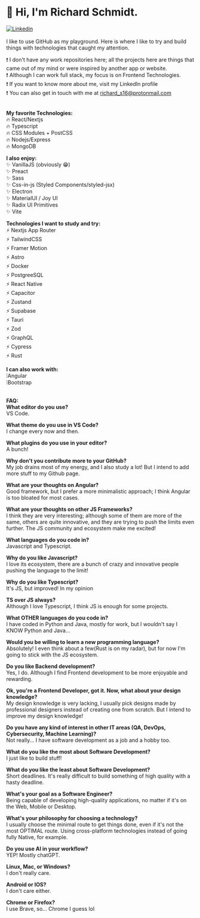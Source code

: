 # 👋 Hi, I'm Richard Schmidt.
[![Linkedin](https://img.shields.io/badge/LinkedIn-0077B5?style=for-the-badge&logo=linkedin&logoColor=white)](https://www.linkedin.com/in/richard-schmidt16)<br><br>
I like to use GitHub as my playground. Here is where I like to try and build things with technologies that caught my attention.

❗ I don't have any work repositories here; all the projects here are things that came out of my mind or were inspired by another app or website. <br>
❗ Although I can work full stack, my focus is on Frontend Technologies. <br>
❗ If you want to know more about me, visit my LinkedIn profile <br>
❗ You can also get in touch with me at richard_s16@protonmail.com <br><br>


**My favorite Technologies:** <br>
🔥 React/Nextjs <br>
🔥 Typescript <br>
🔥 CSS Modules + PostCSS <br>
🔥 Nodejs/Express <br>
🔥 MongoDB <br>

**I also enjoy:** <br>
✨ VanillaJS (obviously 😁) <br>
✨ Preact <br>
✨ Sass <br>
✨ Css-in-js (Styled Components/styled-jsx) <br>
✨ Electron <br>
✨ MaterialUI / Joy UI <br>
✨ Radix UI Primitives <br>
✨ Vite <br>

**Technologies I want to study and try:** <br>
⚡ Nextjs App Router <br>
⚡ TailwindCSS <br>
⚡ Framer Motion <br>
⚡ Astro <br>
⚡ Docker <br>
⚡ PostgreeSQL <br>
⚡ React Native <br>
⚡ Capacitor <br>
⚡ Zustand <br>
⚡ Supabase <br>
⚡ Tauri <br>
⚡ Zod <br>
⚡ GraphQL <br>
⚡ Cypress <br>
⚡ Rust <br>

**I can also work with:** <br>
❕Angular <br>
❕Bootstrap <br><br>


**FAQ:** <br>
**What editor do you use?** <br>
VS Code. <br>

**What theme do you use in VS Code?** <br>
I change every now and then. <br>

**What plugins do you use in your editor?** <br>
A bunch! <br>

**Why don't you contribute more to your GitHub?** <br>
My job drains most of my energy, and I also study a lot! But I intend to add more stuff to my Github page. <br>

**What are your thoughts on Angular?** <br>
Good framework, but I prefer a more minimalistic approach; I think Angular is too bloated for most cases. <br>

**What are your thoughts on other JS Frameworks?** <br>
I think they are very interesting; although some of them are more of the same, others are quite innovative, and they are trying to push the limits even further. The JS community and ecosystem make me excited! <br>

**What languages do you code in?** <br>
Javascript and Typescript. <br>

**Why do you like Javascript?** <br>
I love its ecosystem, there are a bunch of crazy and innovative people pushing the language to the limit! <br>

**Why do you like Typescript?** <br>
It's JS, but improved! In my opinion <br>

**TS over JS always?** <br>
Although I love Typescript, I think JS is enough for some projects. <br>

**What OTHER languages do you code in?** <br>
I have coded in Python and Java, mostly for work, but I wouldn't say I KNOW Python and Java... <br>

**Would you be willing to learn a new programming language?** <br>
Absolutely! I even think about a few(Rust is on my radar), but for now I'm going to stick with the JS ecosystem. <br>

**Do you like Backend development?** <br>
Yes, I do. Although I find Frontend development to be more enjoyable and rewarding. <br>

**Ok, you're a Frontend Developer, got it. Now, what about your design knowledge?** <br>
My design knowledge is very lacking, I usually pick designs made by professional designers instead of creating one from scratch. But I intend to improve my design knowledge! <br>

**Do you have any kind of interest in other IT areas (QA, DevOps, Cybersecurity, Machine Learning)?** <br>
Not really... I have software development as a job and a hobby too. <br>

**What do you like the most about Software Development?** <br>
I just like to build stuff! <br>

**What do you like the least about Software Development?** <br>
Short deadlines. It's really difficult to build something of high quality with a hasty deadline. <br>

**What's your goal as a Software Engineer?** <br>
Being capable of developing high-quality applications, no matter if it's on the Web, Mobile or Desktop. <br>

**What's your philosophy for choosing a technology?** <br>
I usually choose the minimal route to get things done, even if it's not the most OPTIMAL route. Using cross-platform technologies instead of going fully Native, for example. <br>

**Do you use AI in your workflow?** <br>
YEP! Mostly chatGPT. <br>

**Linux, Mac, or Windows?** <br>
I don't really care. <br>

**Android or IOS?** <br>
I don't care either. <br>

**Chrome or Firefox?** <br>
I use Brave, so... Chrome I guess lol <br>
<!---
Richard-S16/Richard-S16 is a ✨ special ✨ repository because its `README.md` (this file) appears on your GitHub profile.
You can click the Preview link to take a look at your changes.
--->
